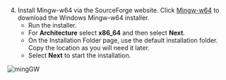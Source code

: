 4. Install Mingw-w64 via the SourceForge website. Click [Mingw-w64](https://sourceforge.net/projects/mingw-w64/files/Toolchains%20targetting%20Win32/Personal%20Builds/mingw-builds/installer/mingw-w64-install.exe/download) to download the Windows Mingw-w64 installer.
	 - Run the installer. 
	 - For  **Architecture**  select  **x86_64**  and then select  **Next**. 
	 - On the Installation Folder page, use the default installation folder. Copy the location as you will need it later. 
	  - Select  **Next**  to start the installation.

![mingGW](https://raw.githubusercontent.com/misc-sonchau/dev-tool-tutorials/main/images/mingSW_x86.jpg)
